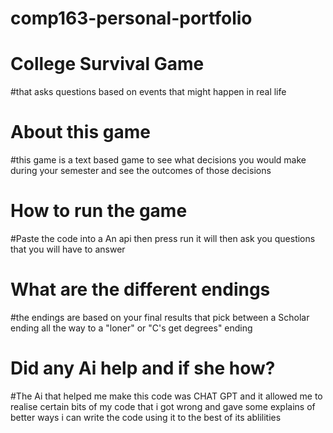 # comp163-personal-portfolio
# College Survival Game
#that asks questions based on events that might happen in real life
# About this game
#this game is a text based game to see what decisions you would make during your semester and see the outcomes of those decisions
# How to run the game
#Paste the code into a An api then press run it will then ask you questions that you will have to answer
# What are the different endings
#the endings are based on your final results that pick between a Scholar ending all the way to a "loner" or "C's get degrees" ending
# Did any Ai help and if she how?
#The Ai that helped me make this code was CHAT GPT and it allowed me to realise certain bits of my code that i got wrong and gave some explains of better ways i can write the code using it to the best of its ablilities
